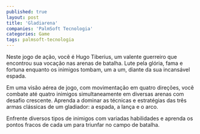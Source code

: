 ```yaml
---
published: true
layout: post
title: 'Gladiarena'
companies: 'PalmSoft Tecnologia'
categories: Game
tags: palmsoft-tecnologia
---
```

Neste jogo de a&ccedil;&atilde;o, voc&ecirc; &eacute; Hugo Tiberius, um valente guerreiro que encontrou sua voca&ccedil;&atilde;o nas arenas de batalha. Lute pela gl&oacute;ria, fama e fortuna enquanto os inimigos tombam, um a um, diante da sua incans&aacute;vel espada.

Em uma vis&atilde;o a&eacute;rea de jogo, com movimenta&ccedil;&atilde;o em quatro dire&ccedil;&otilde;es, voc&ecirc; combate at&eacute; quatro inimigos simultaneamente em diversas arenas com desafio crescente. Aprenda a dominar as t&eacute;cnicas e estrat&eacute;gias das tr&ecirc;s armas cl&aacute;ssicas de um gladiador: a espada, a lan&ccedil;a e o arco.

Enfrente diversos tipos de inimigos com variadas habilidades e aprenda os pontos fracos de cada um para triunfar no campo de batalha.
